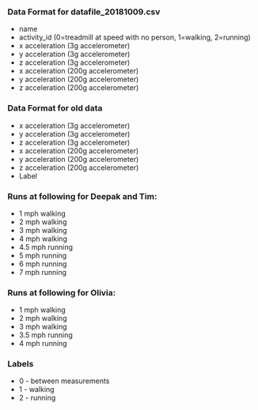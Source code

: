 ### Data Format for datafile_20181009.csv
* name
* activity_id (0=treadmill at speed with no person, 1=walking, 2=running)
* x acceleration (3g accelerometer)
* y acceleration (3g accelerometer)
* z acceleration (3g accelerometer)
* x acceleration (200g accelerometer)
* y acceleration (200g accelerometer)
* z acceleration (200g accelerometer)

### Data Format for old data 
* x acceleration (3g accelerometer)
* y acceleration (3g accelerometer)
* z acceleration (3g accelerometer)
* x acceleration (200g accelerometer)
* y acceleration (200g accelerometer)
* z acceleration (200g accelerometer)
* Label

### Runs at following for Deepak and Tim:
* 1 mph walking
* 2 mph walking
* 3 mph walking
* 4 mph walking
* 4.5 mph running
* 5 mph running
* 6 mph running
* 7 mph running

### Runs at following for Olivia:
* 1 mph walking
* 2 mph walking
* 3 mph walking
* 3.5 mph running
* 4 mph running


### Labels
* 0 - between measurements
* 1 - walking
* 2 - running